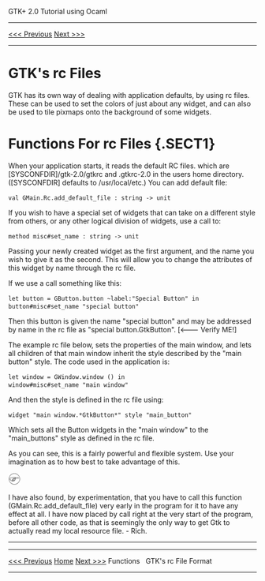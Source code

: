   GTK+ 2.0 Tutorial using Ocaml
  ------------------------------- -- ---------------------------
  [\<\<\< Previous](x2047.html)      [Next \>\>\>](x2152.html)

* * * * *

GTK's rc Files
==============

GTK has its own way of dealing with application defaults, by using rc
files. These can be used to set the colors of just about any widget, and
can also be used to tile pixmaps onto the background of some widgets.

Functions For rc Files {.SECT1}
======================

When your application starts, it reads the default RC files. which are
[SYSCONFDIR]/gtk-2.0/gtkrc and .gtkrc-2.0 in the users home directory.
([SYSCONFDIR] defaults to /usr/local/etc.) You can add default file:

~~~~ {.PROGRAMLISTING}
val GMain.Rc.add_default_file : string -> unit
~~~~

If you wish to have a special set of widgets that can take on a
different style from others, or any other logical division of widgets,
use a call to:

~~~~ {.PROGRAMLISTING}
method misc#set_name : string -> unit
~~~~

Passing your newly created widget as the first argument, and the name
you wish to give it as the second. This will allow you to change the
attributes of this widget by name through the rc file.

If we use a call something like this:

~~~~ {.PROGRAMLISTING}
let button = GButton.button ~label:"Special Button" in
button#misc#set_name "special button"
~~~~

Then this button is given the name "special button" and may be addressed
by name in the rc file as "special button.GtkButton". [\<--- Verify ME!]

The example rc file below, sets the properties of the main window, and
lets all children of that main window inherit the style described by the
"main button" style. The code used in the application is:

~~~~ {.PROGRAMLISTING}
let window = GWindow.window () in
window#misc#set_name "main window"
~~~~

And then the style is defined in the rc file using:

~~~~ {.PROGRAMLISTING}
widget "main window.*GtkButton*" style "main_button"
~~~~

Which sets all the Button widgets in the "main window" to the
"main\_buttons" style as defined in the rc file.

As you can see, this is a fairly powerful and flexible system. Use your
imagination as to how best to take advantage of this.

![Note](./stylesheet-images/note.gif)

I have also found, by experimentation, that you have to call this
function (GMain.Rc.add\_default\_file) very early in the program for it
to have any effect at all. I have now placed by call right at the very
start of the program, before all other code, as that is seemingly the
only way to get Gtk to actually read my local resource file. - Rich.

* * * * *

  ------------------------------- -------------------- ---------------------------
  [\<\<\< Previous](x2047.html)   [Home](book1.html)   [Next \>\>\>](x2152.html)
  Functions                                            GTK's rc File Format
  ------------------------------- -------------------- ---------------------------


